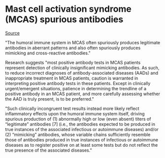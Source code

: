 <!--
source: gpt-3 + jph editing
tags: tests
-->

# Mast cell activation syndrome (MCAS) spurious antibodies

[Source](https://www.degruyter.com/document/doi/10.1515/dx-2023-0032/html)

"The humoral immune system in MCAS often spuriously produces legitimate antibodies in aberrant patterns and also often spuriously produces mimicking and cross-reactive antibodies."

Research suggests "most positive antibody tests in MCAS patients represent detection of clinically insignificant mimicking antibodies. As such, to reduce incorrect diagnoses of antibody-associated diseases (AADs) and inappropriate treatment in MCAS patients, caution is warranted in interpreting positive antibody tests in these patients. Except in clinically urgent/emergent situations, patience in determining the trendline of a positive antibody in an MCAS patient, and more carefully assessing whether the AAD is truly present, is to be preferred."

"Such clinically incongruent test results instead more likely reflect inflammatory effects upon the humoral immune system itself, driving spurious production of (1) abnormally high or low (even absent) titers of “legitimate” antibodies [7] (i.e., the antibodies expected to be produced in true instances of the associated infectious or autoimmune diseases) and/or (2) “mimicking” antibodies, whose variable chains sufficiently resemble those of antibodies produced in true instances of infectious or autoimmune diseases as to register positive on at least some tests but do not reflect the true presence of the associated diseases."


